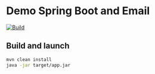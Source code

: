 # Demo Spring Boot and Email


[![Build](https://github.com/abatalev/demo-spring-and-email/actions/workflows/build.yml/badge.svg)](https://github.com/abatalev/demo-spring-and-email/actions/workflows/build.yml)
## Build and launch

```sh
mvn clean install
java -jar target/app.jar
```
